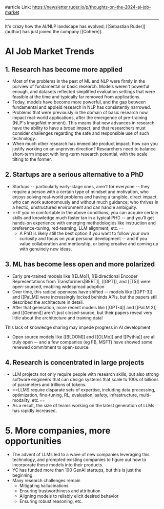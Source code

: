 #article 
Link:  https://newsletter.ruder.io/p/thoughts-on-the-2024-ai-job-market

-----

It's crazy how the AI/NLP landscape has evolved; [[Sebastian Ruder]] (author) has just joined the company [[Cohere]].

# AI Job Market Trends


## 1. Research has become more applied
- Most of the problems in the past of ML and NLP were firmly in the purview of fundamental or basic research. Models weren't powerful enough, and datasets reflected simplified evaluation settings that were feasible at the time and typically far removed from applications.
- Today, models have become more powerful, and the gap between fundamental and appleid research in NLP has consistently narrowed. 
- Problems that were previously in the domain of basic research now impact real-world applications, after the emergence of pre-training (NLP's ImageNet moment). This means that new advances in research have the ability to have a broad impact, and that researchers must consider challenges regarding the safe and responsible use of such technology.
- When much other research has immediate product impact, how can you justify working on an unproven direction? Researchers need to balance short-term impact with long-term research potential, with the scale tilting to the former.


## 2. Startups are a serious alternative to a PhD
- Startups -- particularly early-stage ones, aren't for everyone -- they require a person with a certain type of mindset and motivation, who enjoys solving real-world problems and having a tangible, direct impact; who can work autonomously and without much guidance; who thrives in a hectic, unstructured environment and can handle ambiguity.
- ==If you're comfortable in the above conditions, you can acquire certain skills and knowledge much faster tan in a typical PHD -- and you'll get hands-on experience with emerging methodologies like instruction and preference-tuning, red-teaming, LLM alignment, etc.==
	- A PhD is likely still the best option if you want to follow your own curiosity and focus on your personal development -- and if you value collaboration and mentorship, or being creative and coming up with genuinely new ideas.


## 3. ML has become less open and more polarized
- Early pre-trained models like [[ELMo]], [[Bidirectional Encoder Representations from Transformers|BERT]], [[GPT]], and [[T5]] were open-sourced, enabling widespread adoption
- Over time, this radical openness have shifted -- models like [[GPT-3]] and [[PaLM]] were increasingly locked behinds APIs, but the papers still described the architecture in detail.
- After that generation, more recent models like [[GPT-4]] and [[PaLM 2]] and [[Gemeni]] aren't just closed-source, but their papers reveal very little about the architecture and training data!

This lack of knowledge sharing may impede progress in AI development
- Open source models like [[BLOOM]] and [[OLMo]] and [[Pythia]] are all truly open -- and a few companies (eg FB, MSFT) have showed some renewed commitment to open-source.


## 4. Research is concentrated in large projects
- LLM projects not only require people with research skills, but also strong software engineers that can design systems that scale to 100s of billions of parameters and trillions of tokens.
- ==LLMS require disparate sets of expertise, including data processing, optimization, fine-tuning, RL, evaluation, safety, infrastructure, multi-modality, etc.==
- As a result, the size of teams working on the latest generation of LLMs has rapidly increased.


# 5. More companies, more opportunities
- The advent of LLMs led to a wave of new companies leveraging this technology, and prompted existing companies to figure out how to incorporate these models into their products.
- YC has funded more than 100 GenAI startups, but this is just the beginning.
- Many research challenges remain
	- Mitigating hallucinations
	- Ensuring trustworthiness and attribution
	- Aligning models to reliably elicit desired behavior
	- Ensuring robust reasoning, etc.















